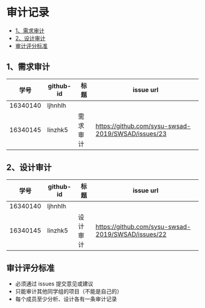 # 审计记录

- [1、需求审计](https://sysu-swsad.github.io/dashboard/x3-auditing#1需求审计)
- [2、设计审计](https://sysu-swsad.github.io/dashboard/x3-auditing#2设计审计)
- [审计评分标准](https://sysu-swsad.github.io/dashboard/x3-auditing#审计评分标准)

## 1、需求审计

|   学号   | github-id | 标题     | issue url                                          |
| :------: | --------- | -------- | -------------------------------------------------- |
| 16340140 | ljhnhlh   |          |                                                    |
| 16340145 | linzhk5   | 需求审计 | https://github.com/sysu-swsad-2019/SWSAD/issues/23 |

## 2、设计审计

|   学号   | github-id | 标题     | issue url                                          |
| :------: | --------- | -------- | -------------------------------------------------- |
| 16340140 | ljhnhlh   |          |                                                    |
| 16340145 | linzhk5   | 设计审计 | https://github.com/sysu-swsad-2019/SWSAD/issues/22 |

## 审计评分标准

- 必须通过 issues 提交意见或建议
- 只能审计其他同学组的项目（不能是自己的）
- 每个成员至少分析、设计各有一条审计记录

